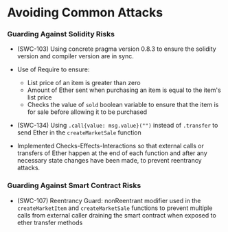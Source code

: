 # Avoiding Common Attacks

### Guarding Against Solidity Risks

-   (SWC-103) Using concrete pragma version 0.8.3 to ensure the solidity version and compiler version are in sync.

-   Use of Require to ensure:

    -   List price of an item is greater than zero
    -   Amount of Ether sent when purchasing an item is equal to the item's list price
    -   Checks the value of `sold` boolean variable to ensure that the item is for sale before allowing it to be purchased

-   (SWC-134) Using `.call{value: msg.value}("")` instead of `.transfer` to send Ether in the `createMarketSale` function
-   Implemented Checks-Effects-Interactions so that external calls or transfers of Ether happen at the end of each function and after any necessary state changes have been made, to prevent reentrancy attacks.

### Guarding Against Smart Contract Risks

-   (SWC-107) Reentrancy Guard: nonReentrant modifier used in the `createMarketItem` and `createMarketSale` functions to prevent multiple calls from external caller draining the smart contract when exposed to ether transfer methods
